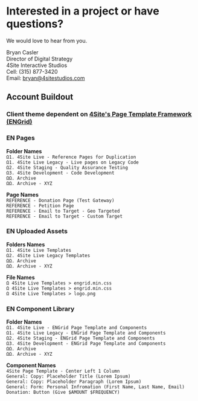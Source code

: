 # Interested in a project or have questions?

We would love to hear from you.

Bryan Casler  
Director of Digital Strategy  
4Site Interactive Studios  
Cell: (315) 877-3420  
Email: bryan@4sitestudios.com


## Account Buildout
### Client theme dependent on [4Site's Page Template Framework (ENGrid)](https://github.com/4site-interactive-studios/engrid-scripts)

### EN Pages

**Folder Names**<br/>
`Ω1. 4Site Live - Reference Pages for Duplication`<br/>
`Ω1. 4Site Live Legacy - Live pages on Legacy Code`<br/>
`Ω2. 4Site Staging - Quality Assurance Testing`<br/>
`Ω3. 4Site Development - Code Development`<br/>
`ΩΩ. Archive`<br/>
`ΩΩ. Archive - XYZ`

**Page Names**<br/>
`REFERENCE - Donation Page (Test Gateway)`<br/>
`REFERENCE - Petition Page`<br/>
`REFERENCE - Email to Target - Geo Targeted`<br/>
`REFERENCE - Email to Target - Custom Target`

### EN Uploaded Assets

**Folders Names**<br/>
`Ω1. 4Site Live Templates`<br/>
`Ω2. 4Site Live Legacy Templates`<br/>
`ΩΩ. Archive`<br/>
`ΩΩ. Archive - XYZ`

**File Names**<br/>
`Ω 4Site Live Templates > engrid.min.css`<br/>
`Ω 4Site Live Templates > engrid.min.css`<br/>
`Ω 4Site Live Templates > logo.png`

### EN Component Library

**Folder Names**<br/>
`Ω1. 4Site Live - ENGrid Page Template and Components`<br/>
`Ω1. 4Site Live Legacy - ENGrid Page Template and Components`<br/>
`Ω2. 4Site Staging - ENGrid Page Template and Components`<br/>
`Ω3. 4Site Development - ENGrid Page Template and Components`<br/>
`ΩΩ. Archive`<br/>
`ΩΩ. Archive - XYZ`

**Component Names**<br/>
`4Site Page Template - Center Left 1 Column`<br/>
`General: Copy: Placeholder Title (Lorem Ipsum)`<br/>
`General: Copy: Placeholder Paragraph (Lorem Ipsum)`<br/>
`General: Form: Personal Infromation (First Name, Last Name, Email)`<br/>
`Donation: Button (Give $AMOUNT $FREQUENCY)`
